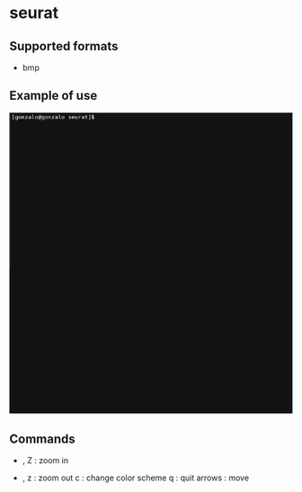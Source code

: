 seurat
======



Supported formats
-----------------
* bmp


Example of use
--------------

![example of use](show.gif "Example")

Commands
--------

+ , Z  : zoom in
- , z  : zoom out
c      : change color scheme
q      : quit
arrows : move



